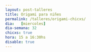 ```yaml
---
layout: post-talleres
title: Origami para niñes
permalink: /talleres/origami-chicxs/
dia:   [miercoles]
dia-semana: 32
chicxs: true
hora: 15 a 16:30hs
disable: true
---
```

